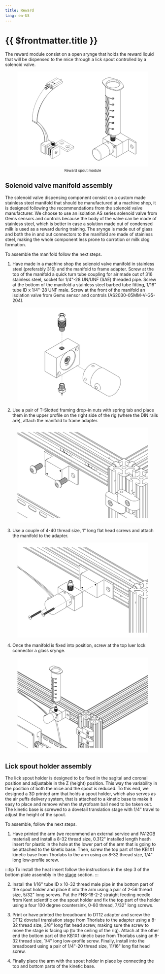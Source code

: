 ```yaml
---
title: Reward
lang: en-US
---
```


# {{ $frontmatter.title }}

The reward module consist on a open srynge that holds the reward liquid that will be dispensed to the mice through a lick spout controlled by a solenoid valve.

<figure>
  <img src='./assets/images/reward/reward-1.png'>
  <center><figcaption><small>Reward spout module</small></figcaption></center>
</figure>

## Solenoid valve manifold assembly

The solenoid valve dispensing component consist on a custom made stainless steel manifold that should be manufactured at a machine shop, it is designed following the recommendations from the solenoid valve manufacturer. We choose to use an isolation AS series solenoid valve from Gems sensors and controls because the body of the valve can be made of stainless steel, which is better in case a solution made out of condensed milk is used as a reward during training. The srynge is made out of glass and both the in and out connectors to the manifold are made of stainless steel, making the whole component less prone to corrotion or milk clog formation.

To assemble the manifold follow the next steps.

1. Have made in a machine shop the solenoid valve manifold in stainless steel (preferably 316) and the manifold to frame adapter. Screw at the top of the manifold a quick turn tube coupling for air made out of 316 stainless steel, socket for 1/4"-28 UN/UNF (SAE) threaded pipe. Screw at the bottom of the manifold a stainless steel barbed tube fitting, 1/16" tube ID x 1/4"-28 UNF male. Screw at the front of the manifold an isolation valve from Gems sensor and controls (AS2030-05MM-V-G5-204).

<figure>
  <img src='./assets/images/reward/reward-assembly-1.png'>
</figure>

2. Use a pair of T-Slotted framing drop-in nuts with spring tab and place them in the upper profile on the right side of the rig (where the DIN rails are), attach the manifold to frame adapter.

<figure>
  <img src='./assets/images/reward/reward-assembly-2.png'>
</figure>

3. Use a couple of 4-40 thread size, 1" long flat head screws and attach the manifold to the adapter.

<figure>
  <img src='./assets/images/reward/reward-assembly-3.png'>
</figure>

4. Once the manifold is fixed into position, screw at the top luer lock connector a glass srynge.

<figure>
  <img src='./assets/images/reward/reward-assembly-4.png'>
</figure>

## Lick spout holder assembly

The lick spout holder is designed to be fixed in the sagital and coronal position and adjustable in the Z (height) position. This way the variability in the position of both the mice and the spout is reduced. To this end, we designed a 3D printed arm that holds a spout holder, which also serves as the air puffs delivery system, that is attached to a kinetic base to make it easy to place and remove when the styrofoam ball need to be taken out. The kinetic base is screwed to a dovetail translation stage with 1/4" travel to adjust the height of the spout.

To assemble, follow the next steps.

1. Have printed the arm (we recommend an external service and PA12GB material) and install a 8-32 thread size, 0.312" installed length heath insert for plastic in the hole at the lower part of the arm that is going to be attached to the kinetic base. Then, screw the top part of the KB1X1 kinetic base from Thorlabs to the arm using an 8-32 thread size, 1/4" long low-profile screw.

:::tip
 To install the heat insert follow the instructions in the step 3 of the bottom plate assembly in the [stage](/building/stage) section.
:::

2. Install the 1/16" tube ID x 10-32 thread male pipe in the bottom part of the spout holder and place it into the arm using a pair of 2-56 thread size, 5/32" long screws. Put the FNS-18-2-2 straight feeding needle from Kent scientific on the spout holder and fix the top part of the holder using a four 100 degree countersink, 0-80 thread, 7/32" long screws.

3. Print or have printed the breadboard to DT12 adapter and screw the DT12 dovetail translation stage from Thorlabs to the adapter using a 8-32 thread size, 3/8" long flat head screw, making sure the screw to move the stage is facing up (to the ceiling of the rig). Attach at the other end the bottom part of the KB1X1 kinetic base from Thorlabs using an 8-32 thread size, 1/4" long low-profile screw. Finally, install into the breadboard using a pair of 1/4"-20 thread size, 11/16" long flat head screw.

3. Finally place the arm with the spout holder in place by connecting the top and bottom parts of the kinetic base.
